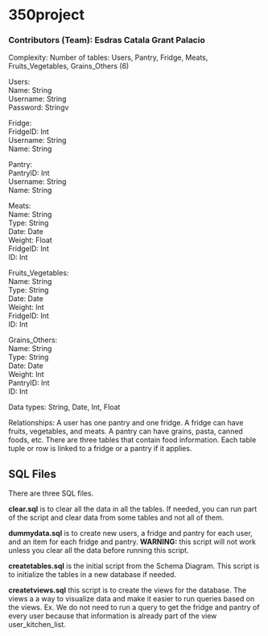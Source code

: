# 350project

### Contributors (Team): Esdras Catala Grant Palacio

Complexity:
Number of tables: Users, Pantry, Fridge, Meats, Fruits_Vegetables, Grains_Others (6)

Users: <br/>
  Name: String<br/>
  Username: String<br/>
  Password: Stringv
  
Fridge:<br/>
  FridgeID: Int<br/>
  Username: String<br/>
  Name: String<br/>
  
Pantry:  
  PantryID: Int  
  Username: String  
  Name: String  
  
Meats:  
  Name: String  
  Type: String  
  Date: Date  
  Weight: Float  
  FridgeID: Int  
  ID: Int  
  
Fruits_Vegetables:  
  Name: String  
  Type: String  
  Date: Date  
  Weight: Int  
  FridgeID: Int  
  ID: Int  
  
Grains_Others:  
  Name: String  
  Type: String  
  Date: Date  
  Weight: Int  
  PantryID: Int  
  ID: Int  
  
Data types: String, Date, Int, Float

Relationships: A user has one pantry and one fridge. A fridge can have fruits, vegetables, and meats. A pantry can have grains, pasta, canned foods, etc. 
There are three tables that contain food information. Each table tuple or row is linked to a fridge or a pantry if it applies.

## SQL Files
There are three SQL files.

**clear.sql** is to clear all the data in all the tables. If needed, you can run part of the script and clear data from some tables and not all of them.

**dummydata.sql** is to create new users, a fridge and pantry for each user, and an item for each fridge and pantry. **WARNING:** this script will not work unless you clear all the data before running this script.

**createtables.sql** is the initial script from the Schema Diagram. This script is to initialize the tables in a new database if needed.

**createtviews.sql** this script is to create the views for the database. The views a a way to visualize data and make it easier to run queries based on the views. Ex. We do not need to run a query to get the fridge and pantry of every user because that information is already part of the view user_kitchen_list.

